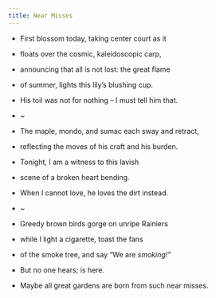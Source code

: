 ```yaml
---
title: Near Misses
---
```


- First blossom today, taking center court as it 
- floats over the cosmic, kaleidoscopic carp, 

- announcing that all is not lost: the great flame 

- of summer, lights this lily’s blushing cup. 

- His toil was not for nothing – I must tell him that. 

- ~
- The maple, mondo, and sumac each sway and retract,  
- reflecting the moves of his craft and his burden. 

- Tonight, I am a witness to this lavish 

- scene of a broken heart bending. 

- When I cannot love, he loves the dirt instead. 

- ~
- Greedy brown birds gorge on unripe Rainiers 
- while I light a cigarette, toast the fans 

- of the smoke tree, and say “We are *smoking!”* 

- But no one hears; is here. 

- Maybe all great gardens are born from such near misses. 